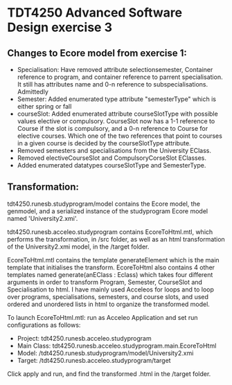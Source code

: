 # TDT4250 Advanced Software Design exercise 3
## Changes to Ecore model from exercise 1:
- Specialisation: Have removed attribute selectionsemester, Container reference to program, and container reference to parrent specialisation. It still has attributes name and 0-n reference to subspecialisations. Admittedly 
- Semester: Added enumerated type attribute "semesterType" which is either spring or fall
- courseSlot: Added enumerated attribute courseSlotType with possible values elective or compulsory. CourseSlot now has a 1-1 reference to Course if the slot is compulsory, and a 0-n reference to Course for elective courses. Which one of the two references that point to courses in a given course is decided by the courseSlotType attribute.
- Removed semesters and specialisations from the University EClass.
- Removed electiveCourseSlot and CompulsoryCorseSlot EClasses.
- Added enumerated datatypes courseSlotType and SemesterType.

## Transformation:
tdt4250.runesb.studyprogram/model contains the Ecore model, the genmodel, and a serialized instance of the studyprogram Ecore model named 'University2.xmi'.

tdt4250.runesb.acceleo.studyprogram contains EcoreToHtml.mtl, which performs the transformation,  in /src folder, as well as an html transformation of the University2.xmi model, in the /target folder.

EcoreToHtml.mtl contains the template generateElement which is the main template that initialises the transform. EcoreToHtml also contains 4 other templates named generate(anEClass : Eclass) which takes four different arguments in order to transform Program, Semester, CourseSlot and Specialisation to html. I have mainly used Acceleos for loops and to loop over programs, specialisations, semesters, and course slots, and used ordered and unordered lists in html to organize the transformed model.

To launch EcoreToHtml.mtl: run as Acceleo Application and set run configurations as follows:
- Project: tdt4250.runesb.acceleo.studyprogram
- Main Class: tdt4250.runesb.acceleo.studyprogram.main.EcoreToHtml
- Model: /tdt4250.runesb.studyprogram/model/University2.xmi
- Target: /tdt4250.runesb.acceleo.studyprogram/target

Click apply and run, and find the transformed .html in the /target folder.

